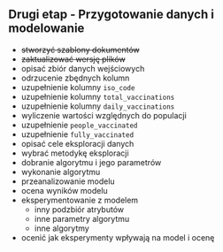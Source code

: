 ## Drugi etap - Przygotowanie danych i modelowanie

- <strike>stworzyć szablony dokumentów</strike>
- <strike>zaktualizować wersję plików</strike>
- opisać zbiór danych wejściowych
- odrzucenie zbędnych kolumn
- uzupełnienie kolumny `iso_code`
- uzupełnienie kolumny `total_vaccinations`
- uzupełnienie kolumny `daily_vaccinations`
- wyliczenie wartości względnych do populacji
- uzupełnienie `people_vaccinated`
- uzupełnienie `fully_vaccinated`
- opisać cele eksploracji danych
- wybrać metodykę eksploracji
- dobranie algorytmu i jego parametrów
- wykonanie algorytmu 
- przeanalizowanie modelu
- ocena wyników modelu
- eksperymentowanie z modelem
  - inny podzbiór atrybutów
  - inne parametry algorytmu
  - inne algorytmy
- ocenić jak eksperymenty wpływają na model i ocenę
